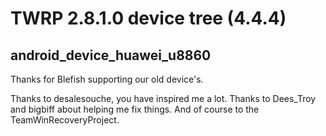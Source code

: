 TWRP 2.8.1.0 device tree (4.4.4)
================================
android_device_huawei_u8860
--------------------------------
Thanks for Blefish supporting our old device's.

Thanks to desalesouche, you have inspired me a lot. Thanks to Dees_Troy and bigbiff about helping me fix things. And of course to the TeamWinRecoveryProject.
